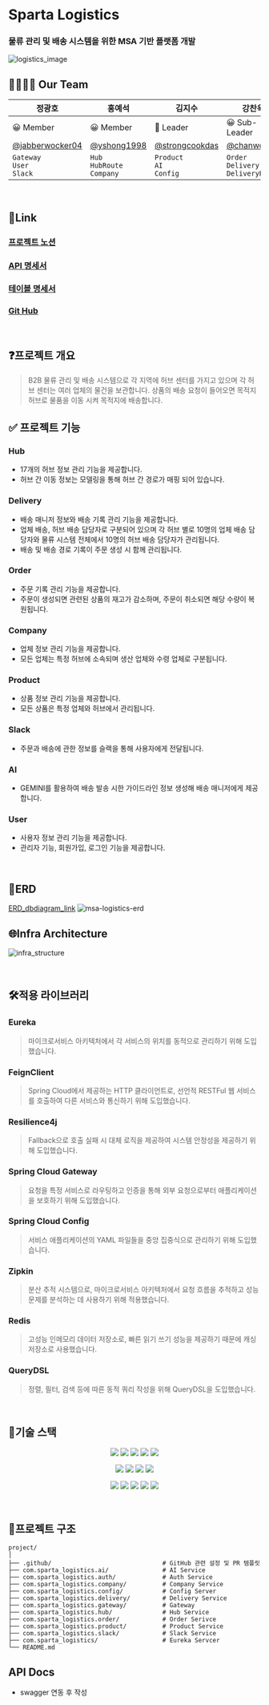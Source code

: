 # Sparta Logistics
### 물류 관리 및 배송 시스템을 위한 MSA 기반 플랫폼 개발
![logistics_image](https://github.com/user-attachments/assets/e519016d-1666-4b7e-866a-d5f1a631423e)
<br>

## 👨‍👨‍👧‍👦 Our Team
| 정광호 | 홍예석 | 김지수 | 강찬욱 |
| --- | --- | --- | --- |
| 😀 Member | 😀 Member | 👾 Leader | 😀 Sub-Leader |
| [@jabberwocker04](https://github.com/jabberwocker04) | [@yshong1998](https://github.com/yshong1998) | [@strongcookdas](https://github.com/strongcookdas) | [@chanwookK](https://github.com/chanwookK) |
| `Gateway` </br> `User` </br> `Slack`| `Hub` </br> `HubRoute` </br> `Company` | `Product` </br> `AI` </br> `Config`|`Order`</br>`Delivery`</br>`DeliveryRoute`|
<br>

## 📎Link

### [프로젝트 노션](https://www.notion.so/7-88272b37206441d0a3b479469f2d4341?pvs=21)

### [API 명세서](https://www.notion.so/API-cfb5b37f6580488ebb1cac5903333a56?pvs=21)

### [테이블 명세서](https://www.notion.so/1488dd0b2d654f74a3527705f6f93c0f?pvs=21)

### [Git Hub](https://github.com/ch2-sparta-team-project)

<br>

## ❓프로젝트 개요

>B2B 물류 관리 및 배송 시스템으로 각 지역에 허브 센터를 가지고 있으며 각 허브 센터는 여러 업체의 물건을 보관합니다.
상품의 배송 요청이 들어오면 목적지 허브로 물품을 이동 시켜 목적지에 배송합니다.
>

## ✅ 프로젝트 기능

### Hub

- 17개의 허브 정보 관리 기능을 제공합니다.
- 허브 간 이동 정보는 모델링을 통해 허브 간 경로가 매핑 되어 있습니다.

### Delivery
- 배송 매니저 정보와 배송 기록 관리 기능을 제공합니다.
- 업체 배송, 허브 배송 담당자로 구분되어 있으며 각 허브 별로 10명의 업체 배송 담당자와 물류 시스템 전체에서 10명의 허브 배송 담당자가 관리됩니다.
- 배송 및 배송 경로 기록이 주문 생성 시 함께 관리됩니다.

### Order
- 주문 기록 관리 기능을 제공합니다.
- 주문이 생성되면 관련된 상품의 재고가 감소하며, 주문이 취소되면 해당 수량이 복원됩니다.

### Company
- 업체 정보 관리 기능을 제공합니다.
- 모든 업체는 특정 허브에 소속되며 생산 업체와 수령 업체로 구분됩니다.

### Product
- 상품 정보 관리 기능을 제공합니다.
- 모든 상품은 특정 업체와 허브에서 관리됩니다.

### Slack

- 주문과 배송에 관한 정보를 슬랙을 통해 사용자에게 전달됩니다.

### AI
- GEMINI를 활용하여 배송 발송 시한 가이드라인 정보 생성해 배송 매니저에게 제공합니다.

### User
- 사용자 정보 관리 기능을 제공합니다.
- 관리자 기능, 회원가입, 로그인 기능을 제공합니다.

<br>

## 📁ERD
[ERD_dbdiagram_link](https://dbdiagram.io/d/ch2-sparta-logistics-v2-6760a660e763df1f002158ed)
![msa-logistics-erd](https://github.com/user-attachments/assets/1e2e7af3-81ab-4c35-9e35-5cc859767638)

## 🌐Infra Architecture
![infra_structure](https://github.com/user-attachments/assets/05b0b830-08a4-48a3-9932-5c4e14c1344c)

<br>

## 🛠️적용 라이브러리

### Eureka

> 마이크로서비스 아키텍처에서 각 서비스의 위치를 동적으로 관리하기 위해 도입했습니다.
>

### FeignClient

> Spring Cloud에서 제공하는 HTTP 클라이언트로, 선언적 RESTFul 웹 서비스를 호출하여 다른 서비스와 통신하기 위해 도입했습니다.
>

### Resilience4j

> Fallback으로 호출 실패 시 대체 로직을 제공하여 시스템 안정성을 제공하기 위해 도입했습니다.
>

### Spring Cloud Gateway

> 요청을 특정 서비스로 라우팅하고 인증을 통해 외부 요청으로부터 애플리케이션을 보호하기 위해 도입했습니다.
>

### Spring Cloud Config

> 서비스 애플리케이션의 YAML 파일들을 중앙 집중식으로 관리하기 위해 도입했습니다.
>

### Zipkin

> 분산 추적 시스템으로, 마이크로서비스 아키텍처에서 요청 흐름을 추적하고 성능 문제를 분석하는 데 사용하기 위해 적용했습니다.
>

### Redis

> 고성능 인메모리 데이터 저장소로, 빠른 읽기 쓰기 성능을 제공하기 때문에 캐싱 저장소로 사용했습니다.
>

### QueryDSL

> 정렬, 필터, 검색 등에 따른 동적 쿼리 작성을 위해 QueryDSL을 도입했습니다.
>
<br>

## 🧰기술 스택

<div align=center>

<img src="https://img.shields.io/badge/java-007396?style=for-the-badge&logo=java&logoColor=white"> <img src="https://img.shields.io/badge/Spring-6DB33F?style=for-the-badge&logo=spring&logoColor=white"/> <img src="https://img.shields.io/badge/SpringBoot-6DB33F?style=for-the-badge&logo=springboot&logoColor=white"/> <img src="https://img.shields.io/badge/SpringSecurity-6DB33F?style=for-the-badge&logo=SpringSecurity&logoColor=white"/> <img src="https://img.shields.io/badge/JSONWebToken-000000?style=for-the-badge&logo=JSONWebTokens&logoColor=white"/>

<img src="https://img.shields.io/badge/postgresql-4169E1?style=for-the-badge&logo=postgresql&logoColor=white"> <img src="https://img.shields.io/badge/Redis-DC382D?style=for-the-badge&logo=Redis&logoColor=white"/> <img src="https://img.shields.io/badge/Swagger-85EA2D?style=for-the-badge&logo=swagger&logoColor=black"/> <img src="https://img.shields.io/badge/Gradle-02303A?style=for-the-badge&logo=Gradle&logoColor=white"/>

<img src="https://img.shields.io/badge/IntelliJIDEA-000000?style=for-the-badge&logo=IntelliJIDEA&logoColor=white"/>  <img src="https://img.shields.io/badge/Postman-FF6C37?style=for-the-badge&logo=Postman&logoColor=white"/>  <img src="https://img.shields.io/badge/Notion-000000?style=for-the-badge&logo=Notion&logoColor=white"/> <img src="https://img.shields.io/badge/Slack-4A154B?style=for-the-badge&logo=slack&logoColor=white"/>  <img src="https://img.shields.io/badge/Figma-F24E1E?style=for-the-badge&logo=figma&logoColor=white"/>

</div>
<br>

## 🌲프로젝트 구조

```
project/
│
├── .github/                               # GitHub 관련 설정 및 PR 템플릿
├── com.sparta_logistics.ai/               # AI Service
├── com.sparta_logistics.auth/             # Auth Service
├── com.sparta_logistics.company/          # Company Service
├── com.sparta_logistics.config/           # Config Server
├── com.sparta_logistics.delivery/         # Delivery Service
├── com.sparta_logistics.gateway/          # Gateway
├── com.sparta_logistics.hub/              # Hub Service
├── com.sparta_logistics.order/            # Order Serivce
├── com.sparta_logistics.product/          # Product Service
├── com.sparta_logistics.slack/            # Slack Service
├── com.sparta_logistics/                  # Eureka Servcer
└── README.md                              

```

## API Docs
- swagger 연동 후 작성
